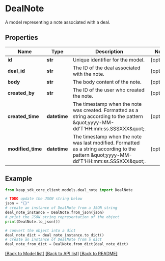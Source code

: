 # DealNote

A model representing a note associated with a deal.

## Properties

Name | Type | Description | Notes
------------ | ------------- | ------------- | -------------
**id** | **str** | Unique identifier for the model. | [optional] 
**deal_id** | **str** | The ID of the deal associated with the note. | [optional] 
**body** | **str** | The body content of the note. | [optional] 
**created_by** | **str** | The ID of the user who created the note. | [optional] 
**created_time** | **datetime** | The timestamp when the note was created. Formatted as a string according to the pattern \&quot;yyyy-MM-dd&#39;T&#39;HH:mm:ss.SSSXXX\&quot;. | [optional] 
**modified_time** | **datetime** | The timestamp when the note was last modified. Formatted as a string according to the pattern \&quot;yyyy-MM-dd&#39;T&#39;HH:mm:ss.SSSXXX\&quot;. | [optional] 

## Example

```python
from keap_sdk_core_client.models.deal_note import DealNote

# TODO update the JSON string below
json = "{}"
# create an instance of DealNote from a JSON string
deal_note_instance = DealNote.from_json(json)
# print the JSON string representation of the object
print(DealNote.to_json())

# convert the object into a dict
deal_note_dict = deal_note_instance.to_dict()
# create an instance of DealNote from a dict
deal_note_from_dict = DealNote.from_dict(deal_note_dict)
```
[[Back to Model list]](../README.md#documentation-for-models) [[Back to API list]](../README.md#documentation-for-api-endpoints) [[Back to README]](../README.md)



